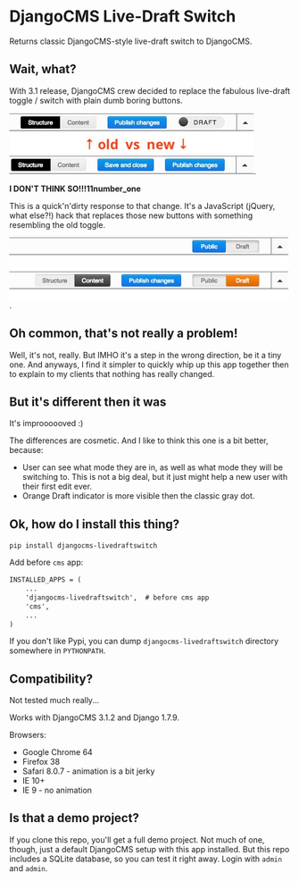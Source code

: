 # DjangoCMS Live-Draft Switch

Returns classic DjangoCMS-style live-draft switch to DjangoCMS.



## Wait, what?

With 3.1 release, DjangoCMS crew decided to replace the fabulous live-draft toggle / switch with 
plain dumb boring buttons.

![The change in 3.1](https://raw.githubusercontent.com/frnhr/djangocms-livedraftswitch/master/docs/img/djangocms_toolbar_dilema.jpg).

**I DON'T THINK SO!!!11number_one**

This is a quick'n'dirty response to that change. It's a JavaScript (jQuery, what else?!) hack 
that replaces those new buttons with something resembling the old toggle. 

![Toggle that this app provides](https://raw.githubusercontent.com/frnhr/djangocms-livedraftswitch/master/docs/img/the_new_toggle.jpg).



## Oh common, that's not really a problem!

Well, it's not, really. But IMHO it's a step in the wrong direction, be it a tiny one. 
And anyways, I find it simpler to quickly whip up this app together then to explain to my clients 
that nothing has really changed.
  
  
  
## But it's different then it was
 
It's improooooved :)

The differences are cosmetic. And I like to think this one is a bit better, because:

 - User can see what mode they are in, as well as what mode they will be switching to. This is not 
   a big deal, but it just might help a new user with their first edit ever.
 - Orange Draft indicator is more visible then the classic gray dot.
 
 
 
## Ok, how do I install this thing?

    pip install djangocms-livedraftswitch
    
Add before `cms` app:
    
    INSTALLED_APPS = (
        ...
        'djangocms-livedraftswitch',  # before cms app
        'cms',
        ...
    )

If you don't like Pypi, you can dump `djangocms-livedraftswitch` directory somewhere 
in `PYTHONPATH`.
 

## Compatibility?

Not tested much really...

Works with DjangoCMS 3.1.2 and Django 1.7.9.

Browsers: 

 * Google Chrome 64
 * Firefox 38
 * Safari 8.0.7  - animation is a bit jerky
 * IE 10+
 * IE 9 - no animation
 
 
 ## Is that a demo project?
 
 If you clone this repo, you'll get a full demo project. Not much of one, though, just a default 
 DjangoCMS setup with this app installed. But this repo includes a SQLite database, so you can test
 it right away. Login with `admin` and `admin`.
 
 